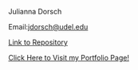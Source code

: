 Julianna Dorsch

Email:jdorsch@udel.edu

[Link to Repository](https://github.com/judorsch/Portfolio) 

[Click Here to Visit my Portfolio Page!](html/portfolio.html)